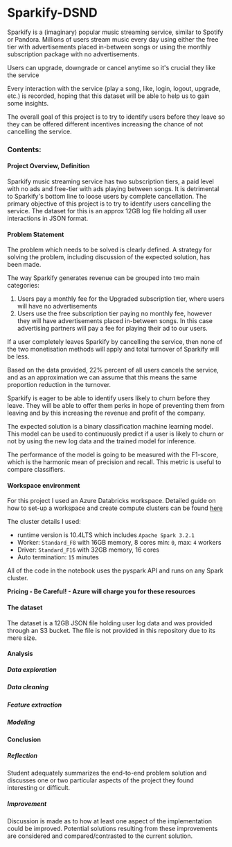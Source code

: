# Sparkify-DSND

Sparkify is a (imaginary) popular music streaming service, similar to Spotify or Pandora.
Millions of users stream music every day using either the free tier with advertisements placed in-between songs or using the monthly subscription package with no advertisements.

Users can upgrade, downgrade or cancel anytime so it's crucial they like the service

Every interaction with the service (play a song, like, login, logout, upgrade, etc.) is recorded, hoping that this dataset will be able to help us to gain some insights.

The overall goal of this project is to try to identify users before they leave so they can be offered different incentives increasing the chance of not cancelling the service.

### Contents:

#### Project Overview, Definition
Sparkify music streaming service has two subscription tiers, a paid level with no ads and free-tier with ads playing between songs. It is detrimental to Sparkify's bottom line to loose users by complete cancellation.
The primary objective of this project is to try to identify users cancelling the service.
The dataset for this is an approx 12GB log file holding all user interactions in JSON format.

#### Problem Statement
The problem which needs to be solved is clearly defined. A strategy for solving the problem, including discussion of the expected solution, has been made.

The way Sparkify generates revenue can be grouped into two main categories:
 1. Users pay a monthly fee for the Upgraded subscription tier, where users will have no advertisements
 2. Users use the free subscription tier paying no monthly fee, however they will have advertisements placed in-between songs. In this case advertising partners will pay a fee for playing their ad to our users.

If a user completely leaves Sparkify by cancelling the service, then none of the two monetisation methods will apply and total turnover of Sparkify will be less.

Based on the data provided, 22% percent of all users cancels the service, and as an approximation we can assume that this means the same proportion reduction in the turnover.

Sparkify is eager to be able to identify users likely to churn before they leave.
They will be able to offer them perks in hope of preventing them from leaving and by this increasing the revenue and profit of the company.

The expected solution is a binary classification machine learning model. This model can be used to continuously predict if a user is likely to churn or not by using the new log data and the trained model for inference.

The performance of the model is going to be measured with the F1-score, which is the harmonic mean of precision and recall. This metric is useful to compare classifiers.


#### Workspace environment
For this project I used an Azure Databricks workspace.
Detailed guide on how to set-up a workspace and create compute clusters can be found [here](https://docs.microsoft.com/en-us/learn/modules/get-started-azure-databricks/)

The cluster details I used:
 - runtime version is 10.4LTS which includes `Apache Spark 3.2.1`
 - Worker: `Standard_F8` with 16GB memory, 8 cores min: `0`, max: `4` workers
 - Driver: `Standard_F16` with 32GB memory, 16 cores
 - Auto termination: `15` minutes

All of the code in the notebook uses the pyspark API and runs on any Spark cluster.

__Pricing - Be Careful! - Azure will charge you for these resources__

#### The dataset
The dataset is a 12GB JSON file holding user log data and was provided through an S3 bucket.
The file is not provided in this repository due to its mere size.

#### Analysis
##### Data exploration

##### Data cleaning
##### Feature extraction
##### Modeling

#### Conclusion
##### Reflection
Student adequately summarizes the end-to-end problem solution and discusses one or two particular aspects of the project they found interesting or difficult.
##### Improvement
Discussion is made as to how at least one aspect of the implementation could be improved. Potential solutions resulting from these improvements are considered and compared/contrasted to the current solution.
